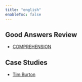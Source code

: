 ```yaml
---
title: "english"
enableToc: false
---
```


## Good Answers Review
- [COMPREHENSION](notes/AE/ENGLISH/GAcomprehension.md)
## Case Studies

- [Tim Burton](notes/AE/ENGLISH/timBurton.md)
